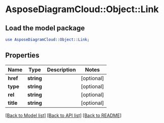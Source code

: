 # AsposeDiagramCloud::Object::Link

## Load the model package
```perl
use AsposeDiagramCloud::Object::Link;
```

## Properties
Name | Type | Description | Notes
------------ | ------------- | ------------- | -------------
**href** | **string** |  | [optional] 
**type** | **string** |  | [optional] 
**rel** | **string** |  | [optional] 
**title** | **string** |  | [optional] 

[[Back to Model list]](../README.md#documentation-for-models) [[Back to API list]](../README.md#documentation-for-api-endpoints) [[Back to README]](../README.md)


